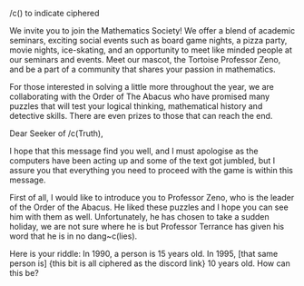 
/c() to indicate ciphered

We invite you to join the Mathematics Society! We offer a blend of academic seminars, exciting social events such as board game nights, a pizza party, movie nights, ice-skating, and an opportunity to meet like minded people at our seminars and events. Meet our mascot, the Tortoise Professor Zeno, and be a part of a community that shares your passion in mathematics. 

For those interested in solving a little more throughout the year, we are collaborating with the Order of The Abacus who have promised many puzzles that will test your logical thinking, mathematical history and detective skills. There are even prizes to those that can reach the end.

Dear Seeker of /c(Truth),

I hope that this message find you well, and I must apologise as the computers have been acting up and some of the text got jumbled, but I assure you that everything you need to proceed with the game is within this message.

First of all, I would like to introduce you to Professor Zeno, who is the leader of the Order of the Abacus. He liked these puzzles and I hope you can see him with them as well. Unfortunately, he has chosen to take a sudden holiday, we are not sure where he is but Professor Terrance has given his word that he is in no dang~c(lies).

Here is your riddle:
In 1990, a person is 15 years old. In 1995, [that same person is] {this bit is all ciphered as the discord link}  10 years old. How can this be?